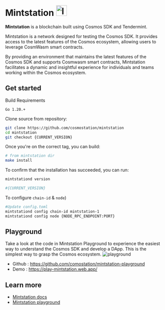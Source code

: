 # Mintstation <img width="34" alt="logo" src="https://github.com/cosmostation/mintstation/assets/91711862/571eee8b-1d10-4893-8af8-5c1d647f06ec">

**Mintstation** is a blockchain built using Cosmos SDK and Tendermint.

Mintstation is a network designed for testing the Cosmos SDK. It provides access to the latest features of the Cosmos ecosystem, allowing users to leverage CosmWasm smart contracts.

By providing an environment that maintains the latest features of the Cosmos SDK and supports Cosmwasm smart contracts, Mintstation facilitates a dynamic and insightful experience for individuals and teams working within the Cosmos ecosystem.



## Get started

Build Requirements

```
Go 1.20.+
```

Clone source from repository:

```bash
git clone https://github.com/cosmostation/mintstation
cd mintstation
git checkout {CURRENT_VERSION}
```

Once you're on the correct tag, you can build:

```bash
# from mintstation dir
make install
```

To confirm that the installation has succeeded, you can run:

```bash
mintstationd version

#{CURRENT_VERSION}
```

To configure `chain-id` & `node`)

```bash
#Update config.toml
mintstationd config chain-id mintstation-1
mintstationd config node {NODE_RPC_ENDPOINT:PORT}
```

## Playground
Take a look at the code in Mintstation Playground to experience the easiest way to understand the Cosmos SDK and develop a DApp. This is the simplest way to grasp the Cosmos ecosystem.
![playground](https://github.com/cosmostation/mintstation/assets/91711862/c2534b26-acaf-49db-838d-ec2b1b8cf541)
- Github : https://github.com/comostation/mintstation-playground
- Demo : https://play-mintstation.web.app/

## Learn more

- [Mintstation docs](https://docs.cosmostation.io)
- [Mintstation playground](https://play-mintstation.web.app)
